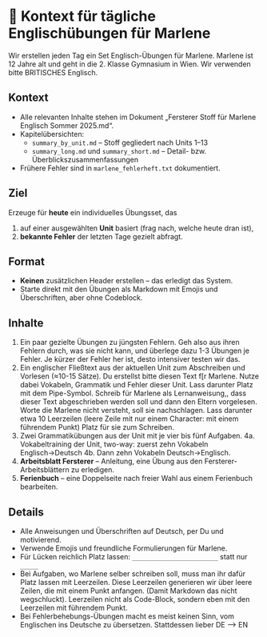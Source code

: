 # 📌 Kontext für tägliche Englischübungen für Marlene

Wir erstellen jeden Tag ein Set Englisch-Übungen für Marlene. Marlene ist 12 Jahre alt und geht in die 2. Klasse Gymnasium in Wien. Wir verwenden bitte BRITISCHES Englisch.

## Kontext
- Alle relevanten Inhalte stehen im Dokument „Fersterer Stoff für Marlene Englisch Sommer 2025.md“.
- Kapitelübersichten:
  - `summary_by_unit.md` – Stoff gegliedert nach Units 1–13
  - `summary_long.md` und `summary_short.md` – Detail- bzw. Überblickszusammenfassungen
- Frühere Fehler sind in `marlene_fehlerheft.txt` dokumentiert.

## Ziel
Erzeuge für **heute** ein individuelles Übungsset, das
1. auf einer ausgewählten **Unit** basiert (frag nach, welche heute dran ist),
2. **bekannte Fehler** der letzten Tage gezielt abfragt.

## Format
- **Keinen** zusätzlichen Header erstellen – das erledigt das System.
- Starte direkt mit den Übungen als Markdown mit Emojis und Überschriften, aber ohne Codeblock.

## Inhalte
1. Ein paar gezielte Übungen zu jüngsten Fehlern. Geh also aus ihren Fehlern durch, was sie nicht kann, und überlege dazu 1-3 Übungen je Fehler. Je kürzer der Fehler her ist, desto intensiver testen wir das.
2. Ein englischer Fließtext aus der aktuellen Unit zum Abschreiben und Vorlesen (≈10-15 Sätze). Du erstellst bitte diesen Text f[r Marlene. Nutze dabei Vokabeln, Grammatik und Fehler dieser Unit. Lass darunter Platz mit dem Pipe-Symbol. Schreib für Marlene als Lernanweisung,, dass dieser Text abgeschrieben werden soll und dann den Eltern vorgelesen. Worte die Marlene nicht versteht, soll sie nachschlagen. Lass darunter etwa 10 Leerzeilen (leere Zeile mit nur einem Character: mit einem führendem Punkt) Platz für sie zum Schreiben.
3. Zwei Grammatikübungen aus der Unit mit je vier bis fünf Aufgaben.
4a. Vokabeltraining der Unit, two-way: zuerst zehn Vokabeln Englisch→Deutsch
4b. Dann zehn Vokabeln Deutsch→Englisch.
5. **Arbeitsblatt Fersterer** – Anleitung, eine Übung aus den Fersterer-Arbeitsblättern zu erledigen.
6. **Ferienbuch** – eine Doppelseite nach freier Wahl aus einem Ferienbuch bearbeiten.

## Details
- Alle Anweisungen und Überschriften auf Deutsch, per Du und motivierend.
- Verwende Emojis und freundliche Formulierungen für Marlene.
- Für Lücken reichlich Platz lassen: `________________________` statt nur `_____`
- Bei Aufgaben, wo Marlene selber schreiben soll, muss man ihr dafür Platz lassen mit Leerzeilen. Diese Leerzeilen generieren wir über leere Zeilen, die mit einem Punkt anfangen. (Damit Markdown das nicht wegschluckt). Leerzeilen nicht als Code-Block, sondern eben mit den Leerzeilen mit führendem Punkt.
- Bei Fehlerbehebungs-Übungen macht es meist keinen Sinn, vom Englischen ins Deutsche zu übersetzen. Stattdessen lieber DE --> EN
